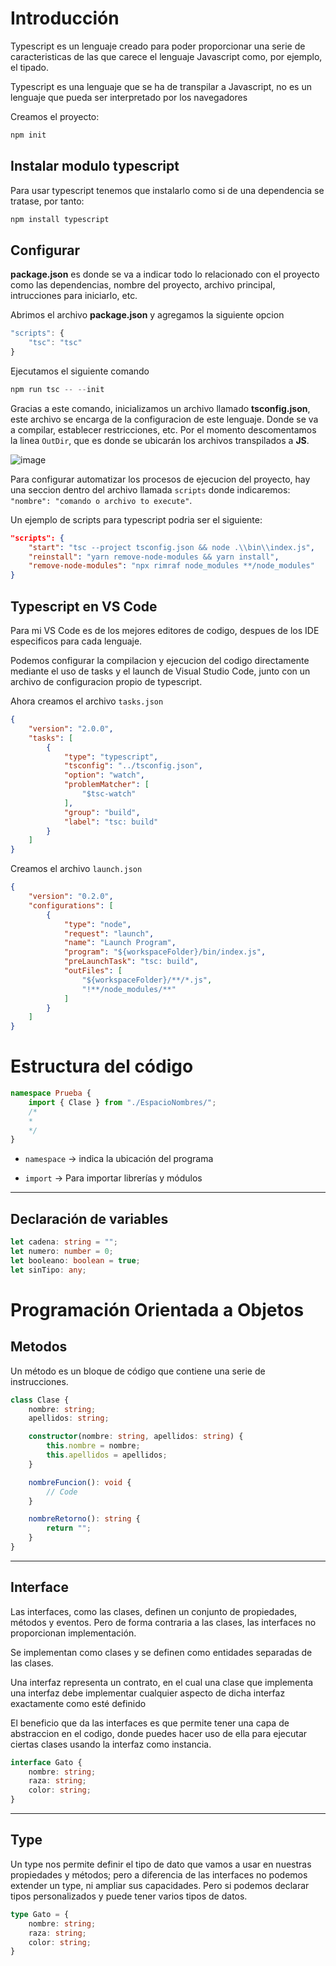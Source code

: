 # Introducción
Typescript es un lenguaje creado para poder proporcionar una serie de caracteristicas de las que carece el lenguaje Javascript como, por ejemplo, el tipado.

Typescript es una lenguaje que se ha de transpilar a Javascript, no es un lenguaje que pueda ser interpretado por los navegadores

Creamos el proyecto:
```powershell
npm init
```

## Instalar modulo typescript
Para usar typescript tenemos que instalarlo como si de una dependencia se tratase, por tanto:

```powershell
npm install typescript
```

## Configurar
**package.json** es donde se va a indicar todo lo relacionado con el proyecto como las dependencias, nombre del proyecto, archivo principal, intrucciones para iniciarlo, etc.

Abrimos el archivo **package.json** y agregamos la siguiente opcion
```javascript
"scripts": {
    "tsc": "tsc"
}
```
Ejecutamos el siguiente comando
```powershell
npm run tsc -- --init
```

Gracias a este comando, inicializamos un archivo llamado **tsconfig.json**, este archivo se encarga de la configuracion de este lenguaje. Donde se va a compilar, establecer restricciones, etc. Por el momento descomentamos la linea `OutDir`, que es donde se ubicarán los archivos transpilados a **JS**.

![image](https://user-images.githubusercontent.com/28193994/148195995-55dc6d74-eb72-4b98-9942-289cb8522309.png)

Para configurar automatizar los procesos de ejecucion del proyecto, hay una seccion dentro del archivo llamada `scripts` donde indicaremos: `"nombre": "comando o archivo to execute"`.

Un ejemplo de scripts para typescript podria ser el siguiente:
```json
"scripts": {
    "start": "tsc --project tsconfig.json && node .\\bin\\index.js",
    "reinstall": "yarn remove-node-modules && yarn install",
    "remove-node-modules": "npx rimraf node_modules **/node_modules"
}
```

## Typescript en VS Code
Para mi VS Code es de los mejores editores de codigo, despues de los IDE especificos para cada lenguaje.

Podemos configurar la compilacion y ejecucion del codigo directamente mediante el uso de tasks y el launch de Visual Studio Code, junto con un archivo de configuracion propio de typescript.

Ahora creamos el archivo `tasks.json`
```JSON
{
	"version": "2.0.0",
	"tasks": [
		{
			"type": "typescript",
			"tsconfig": "../tsconfig.json",
			"option": "watch",
			"problemMatcher": [
				"$tsc-watch"
			],
			"group": "build",
			"label": "tsc: build"
		}
	]
}
```
Creamos el archivo `launch.json`
```JSON
{
    "version": "0.2.0",
    "configurations": [
        {
            "type": "node",
            "request": "launch",
            "name": "Launch Program",
            "program": "${workspaceFolder}/bin/index.js",
            "preLaunchTask": "tsc: build",
            "outFiles": [
                "${workspaceFolder}/**/*.js",
                "!**/node_modules/**"
            ]
        }
    ]
}
```

# Estructura del código

```Typescript
namespace Prueba {
    import { Clase } from "./EspacioNombres/";
    /*
    *
    */   
}
```
- ``namespace`` -> indica la ubicación del programa

- ``import`` -> Para importar librerías y módulos

---
## Declaración de variables
```Typescript
let cadena: string = "";
let numero: number = 0;
let booleano: boolean = true;
let sinTipo: any;
```


# Programación Orientada a Objetos

## Metodos
Un método es un bloque de código que contiene una serie de instrucciones.
```Typescript
class Clase {
    nombre: string;
    apellidos: string;

    constructor(nombre: string, apellidos: string) {
        this.nombre = nombre;
        this.apellidos = apellidos;
    }

    nombreFuncion(): void {
        // Code
    }

    nombreRetorno(): string {
        return "";
    }
}
```

---
## Interface
Las interfaces, como las clases, definen un conjunto de propiedades, métodos y eventos. Pero de forma contraria a las clases, las interfaces no proporcionan implementación.

Se implementan como clases y se definen como entidades separadas de las clases.

Una interfaz representa un contrato, en el cual una clase que implementa una interfaz debe implementar cualquier aspecto de dicha interfaz exactamente como esté definido

El beneficio que da las interfaces es que permite tener una capa de abstraccion en el codigo, donde puedes hacer uso de ella para ejecutar ciertas clases usando la interfaz como instancia.

```Typescript
interface Gato {
    nombre: string;
    raza: string;
    color: string;
}
```

---
## Type
Un type nos permite definir el tipo de dato que vamos a usar en nuestras propiedades y métodos; pero a diferencia de las interfaces no podemos extender un type, ni ampliar sus capacidades. Pero si podemos declarar tipos personalizados y puede tener varios tipos de datos.

```Typescript
type Gato = {
    nombre: string;
    raza: string;
    color: string;
}
```
